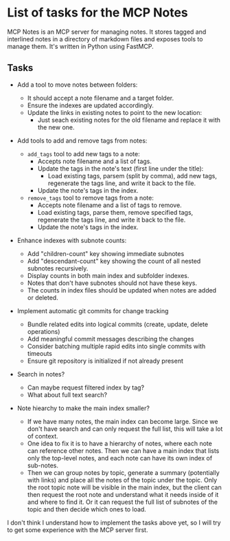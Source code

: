 # List of tasks for the MCP Notes

MCP Notes is an MCP server for managing notes. It stores tagged and interlined
notes in a directory of markdown files and exposes tools to manage them. It's
written in Python using FastMCP.

## Tasks

- Add a tool to move notes between folders:
  - It should accept a note filename and a target folder.
  - Ensure the indexes are updated accordingly.
  - Update the links in existing notes to point to the new location:
    - Just seach existing notes for the old filename and replace it with the new
      one.

- Add tools to add and remove tags from notes:
  - `add_tags` tool to add new tags to a note:
    - Accepts note filename and a list of tags.
    - Update the tags in the note's text (first line under the title):
      - Load existing tags, parsem (split by comma), add new tags, regenerate
        the tags line, and write it back to the file.
    - Update the note's tags in the index.
  - `remove_tags` tool to remove tags from a note:
    - Accepts note filename and a list of tags to remove.
    - Load existing tags, parse them, remove specified tags, regenerate the
      tags line, and write it back to the file.
    - Update the note's tags in the index.

- Enhance indexes with subnote counts:
  - Add "children-count" key showing immediate subnotes
  - Add "descendant-count" key showing the count of all nested subnotes
    recursively.
  - Display counts in both main index and subfolder indexes.
  - Notes that don't have subnotes should not have these keys.
  - The counts in index files should be updated when notes are added or
    deleted.

- Implement automatic git commits for change tracking
  - Bundle related edits into logical commits (create, update, delete operations)
  - Add meaningful commit messages describing the changes
  - Consider batching multiple rapid edits into single commits with timeouts
  - Ensure git repository is initialized if not already present

- Search in notes?
  - Can maybe request filtered index by tag?
  - What about full text search?

- Note hiearchy to make the main index smaller?
  - If we have many notes, the main index can become large. Since we don't have
    search and can only request the full list, this will take a lot of context.
  - One idea to fix it is to have a hierarchy of notes, where each note can
    reference other notes. Then we can have a main index that lists only the
    top-level notes, and each note can have its own index of sub-notes.
  - Then we can group notes by topic, generate a summary (potentially with
    links) and place all the notes of the topic under the topic. Only the root
    topic note will be visible in the main index, but the client can then
    request the root note and understand what it needs inside of it and where
    to find it. Or it can request the full list of subnotes of the topic and
    then decide which ones to load.

I don't think I understand how to implement the tasks above yet, so I will try
to get some experience with the MCP server first.
